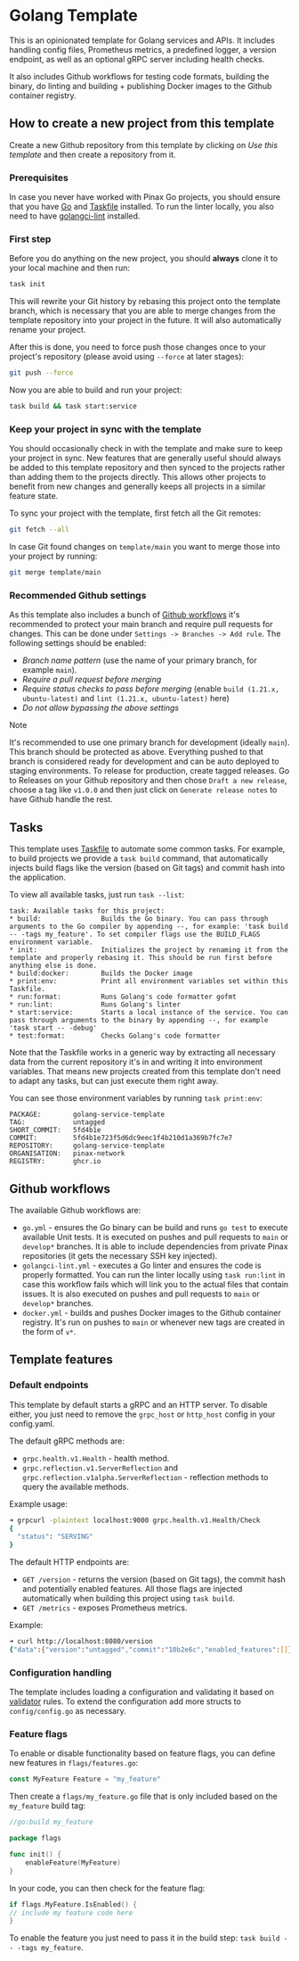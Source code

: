 # Golang Template

This is an opinionated template for Golang services and APIs. It includes handling config files, Prometheus metrics,
a predefined logger, a version endpoint, as well as an optional gRPC server including health checks.

It also includes Github workflows for testing code formats, building the binary, do linting and building + publishing
Docker images to the Github container registry.

## How to create a new project from this template

Create a new Github repository from this template by clicking on _Use this template_ and then create a repository from
it.

### Prerequisites

In case you never have worked with Pinax Go projects, you should ensure that you have [Go](https://go.dev/doc/install)
and [Taskfile](https://taskfile.dev/installation/) installed. To run the linter locally, you also need to have
[golangci-lint](https://golangci-lint.run/usage/install/#local-installation) installed.

### First step

Before you do anything on the new project, you should **always** clone it to your local machine and then run:

```zsh
task init
```

This will rewrite your Git history by rebasing this project onto the template branch, which is necessary that you are
able to merge changes from the template repository into your project in the future. It will also automatically rename
your project.

After this is done, you need to force push those changes once to your project's repository (please avoid using `--force`
at later stages):

```zsh
git push --force
```

Now you are able to build and run your project:

```zsh
task build && task start:service
```

### Keep your project in sync with the template

You should occasionally check in with the template and make sure to keep your project in sync. New features that are
generally useful should always be added to this template repository and then synced to the projects rather than adding
them to the projects directly. This allows other projects to benefit from new changes and generally keeps all projects
in a similar feature state.

To sync your project with the template, first fetch all the Git remotes:

```zsh
git fetch --all
```

In case Git found changes on `template/main` you want to merge those into your project by running:

```zsh
git merge template/main
```

### Recommended Github settings

As this template also includes a bunch of [Github workflows](#github-workflows) it's recommended to protect your main
branch and require pull requests for changes. This can be done under `Settings -> Branches -> Add rule`. The following
settings should be enabled:

* _Branch name pattern_ (use the name of your primary branch, for example `main`).
* _Require a pull request before merging_
* _Require status checks to pass before merging_ (enable `build (1.21.x, ubuntu-latest)` and
  `lint (1.21.x, ubuntu-latest)` here)
* _Do not allow bypassing the above settings_

> [!NOTE]
> It's recommended to use one primary branch for development (ideally `main`). This branch should be protected as above.
> Everything pushed to that branch is considered ready for development and can be auto deployed to staging environments.
> To release for production, create tagged releases. Go to Releases on your Github repository and then chose
> `Draft a new release`, choose a tag like `v1.0.0` and then just click on `Generate release notes` to have Github
> handle the rest.

## Tasks

This template uses [Taskfile](https://taskfile.dev/) to automate some common tasks. For example, to build projects we
provide a `task build` command, that automatically injects build flags like the version (based on Git tags) and commit
hash into the application.

To view all available tasks, just run `task --list`:

```
task: Available tasks for this project:
* build:               Builds the Go binary. You can pass through arguments to the Go compiler by appending --, for example: 'task build -- -tags my_feature'. To set compiler flags use the BUILD_FLAGS environment variable.
* init:                Initializes the project by renaming it from the template and properly rebasing it. This should be run first before anything else is done.
* build:docker:        Builds the Docker image
* print:env:           Print all environment variables set within this Taskfile.
* run:format:          Runs Golang's code formatter gofmt
* run:lint:            Runs Golang's linter
* start:service:       Starts a local instance of the service. You can pass through arguments to the binary by appending --, for example 'task start -- -debug'
* test:format:         Checks Golang's code formatter
```

Note that the Taskfile works in a generic way by extracting all necessary data from the current repository it's in and
writing it into environment variables. That means new projects created from this template don't need to adapt any tasks,
but can just execute them right away.

You can see those environment variables by running `task print:env`:

```
PACKAGE:        golang-service-template
TAG:            untagged
SHORT_COMMIT:   5fd4b1e
COMMIT:         5fd4b1e723f5d6dc9eec1f4b210d1a369b7fc7e7
REPOSITORY:     golang-service-template
ORGANISATION:   pinax-network
REGISTRY:       ghcr.io
```

## Github workflows

The available Github workflows are:

* `go.yml` - ensures the Go binary can be build and runs `go test` to execute available Unit tests. It is executed
  on pushes and pull requests to `main` or `develop*` branches. It is able to include dependencies from private Pinax
  repositories (it gets the necessary SSH key injected).
* `golangci-lint.yml` - executes a Go linter and ensures the code is properly formatted. You can run the linter locally
  using `task run:lint` in case this workflow fails which will link you to the actual files that contain issues. It is
  also executed on pushes and pull requests to `main` or `develop*` branches.
* `docker.yml` - builds and pushes Docker images to the Github container registry. It's run on pushes to `main` or
  whenever new tags are created in the form of `v*`.

## Template features

### Default endpoints

This template by default starts a gRPC and an HTTP server. To disable either, you just need to remove
the `grpc_host` or `http_host` config in your config.yaml.

The default gRPC methods are:

* `grpc.health.v1.Health` - health method.
* `grpc.reflection.v1.ServerReflection` and `grpc.reflection.v1alpha.ServerReflection` - reflection methods to query the
  available methods.

Example usage:

```zsh
➜ grpcurl -plaintext localhost:9000 grpc.health.v1.Health/Check
{
  "status": "SERVING"
}
```

The default HTTP endpoints are:

* `GET /version` - returns the version (based on Git tags), the commit hash and potentially enabled features. All those
  flags are injected automatically when building this project using `task build`.
* `GET /metrics` - exposes Prometheus metrics.

Example:

```zsh
➜ curl http://localhost:8080/version
{"data":{"version":"untagged","commit":"10b2e6c","enabled_features":[]}}
```

### Configuration handling

The template includes loading a configuration and validating it based on
[validator](https://github.com/go-playground/validator) rules. To extend the configuration add more structs to
`config/config.go` as necessary.

### Feature flags

To enable or disable functionality based on feature flags, you can define new features in `flags/features.go`:

```go 
const MyFeature Feature = "my_feature"
```

Then create a `flags/my_feature.go` file that is only included based on the `my_feature` build tag:

```go
//go:build my_feature

package flags

func init() {
	enableFeature(MyFeature)
}
```

In your code, you can then check for the feature flag:

```go
if flags.MyFeature.IsEnabled() {
// include my feature code here
}
```

To enable the feature you just need to pass it in the build step: `task build -- -tags my_feature`. 
